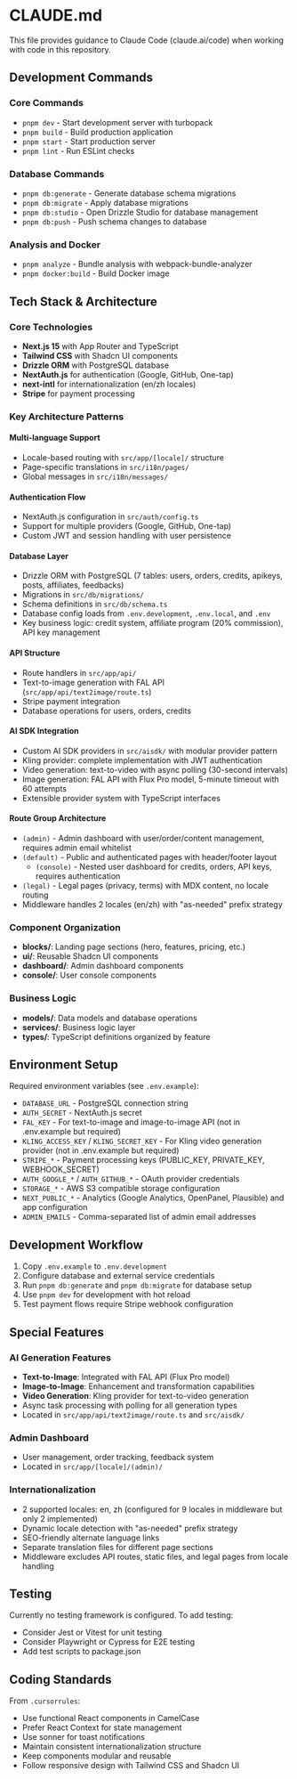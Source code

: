 # CLAUDE.md

This file provides guidance to Claude Code (claude.ai/code) when working with code in this repository.

## Development Commands

### Core Commands
- `pnpm dev` - Start development server with turbopack
- `pnpm build` - Build production application
- `pnpm start` - Start production server
- `pnpm lint` - Run ESLint checks

### Database Commands
- `pnpm db:generate` - Generate database schema migrations
- `pnpm db:migrate` - Apply database migrations
- `pnpm db:studio` - Open Drizzle Studio for database management
- `pnpm db:push` - Push schema changes to database

### Analysis and Docker
- `pnpm analyze` - Bundle analysis with webpack-bundle-analyzer
- `pnpm docker:build` - Build Docker image

## Tech Stack & Architecture

### Core Technologies
- **Next.js 15** with App Router and TypeScript
- **Tailwind CSS** with Shadcn UI components
- **Drizzle ORM** with PostgreSQL database
- **NextAuth.js** for authentication (Google, GitHub, One-tap)
- **next-intl** for internationalization (en/zh locales)
- **Stripe** for payment processing

### Key Architecture Patterns

#### Multi-language Support
- Locale-based routing with `src/app/[locale]/` structure
- Page-specific translations in `src/i18n/pages/`
- Global messages in `src/i18n/messages/`

#### Authentication Flow
- NextAuth.js configuration in `src/auth/config.ts`
- Support for multiple providers (Google, GitHub, One-tap)
- Custom JWT and session handling with user persistence

#### Database Layer
- Drizzle ORM with PostgreSQL (7 tables: users, orders, credits, apikeys, posts, affiliates, feedbacks)
- Migrations in `src/db/migrations/`
- Schema definitions in `src/db/schema.ts`
- Database config loads from `.env.development`, `.env.local`, and `.env`
- Key business logic: credit system, affiliate program (20% commission), API key management

#### API Structure
- Route handlers in `src/app/api/`
- Text-to-image generation with FAL API (`src/app/api/text2image/route.ts`)
- Stripe payment integration
- Database operations for users, orders, credits

#### AI SDK Integration
- Custom AI SDK providers in `src/aisdk/` with modular provider pattern
- Kling provider: complete implementation with JWT authentication
- Video generation: text-to-video with async polling (30-second intervals)
- Image generation: FAL API with Flux Pro model, 5-minute timeout with 60 attempts
- Extensible provider system with TypeScript interfaces

#### Route Group Architecture
- `(admin)` - Admin dashboard with user/order/content management, requires admin email whitelist
- `(default)` - Public and authenticated pages with header/footer layout
  - `(console)` - Nested user dashboard for credits, orders, API keys, requires authentication
- `(legal)` - Legal pages (privacy, terms) with MDX content, no locale routing
- Middleware handles 2 locales (en/zh) with "as-needed" prefix strategy

### Component Organization
- **blocks/**: Landing page sections (hero, features, pricing, etc.)
- **ui/**: Reusable Shadcn UI components
- **dashboard/**: Admin dashboard components
- **console/**: User console components

### Business Logic
- **models/**: Data models and database operations
- **services/**: Business logic layer
- **types/**: TypeScript definitions organized by feature

## Environment Setup

Required environment variables (see `.env.example`):
- `DATABASE_URL` - PostgreSQL connection string
- `AUTH_SECRET` - NextAuth.js secret
- `FAL_KEY` - For text-to-image and image-to-image API (not in .env.example but required)
- `KLING_ACCESS_KEY` / `KLING_SECRET_KEY` - For Kling video generation provider (not in .env.example but required)
- `STRIPE_*` - Payment processing keys (PUBLIC_KEY, PRIVATE_KEY, WEBHOOK_SECRET)
- `AUTH_GOOGLE_*` / `AUTH_GITHUB_*` - OAuth provider credentials
- `STORAGE_*` - AWS S3 compatible storage configuration
- `NEXT_PUBLIC_*` - Analytics (Google Analytics, OpenPanel, Plausible) and app configuration
- `ADMIN_EMAILS` - Comma-separated list of admin email addresses

## Development Workflow

1. Copy `.env.example` to `.env.development`
2. Configure database and external service credentials
3. Run `pnpm db:generate` and `pnpm db:migrate` for database setup
4. Use `pnpm dev` for development with hot reload
5. Test payment flows require Stripe webhook configuration

## Special Features

### AI Generation Features
- **Text-to-Image**: Integrated with FAL API (Flux Pro model)
- **Image-to-Image**: Enhancement and transformation capabilities
- **Video Generation**: Kling provider for text-to-video generation
- Async task processing with polling for all generation types
- Located in `src/app/api/text2image/route.ts` and `src/aisdk/`

### Admin Dashboard
- User management, order tracking, feedback system
- Located in `src/app/[locale]/(admin)/`

### Internationalization
- 2 supported locales: en, zh (configured for 9 locales in middleware but only 2 implemented)
- Dynamic locale detection with "as-needed" prefix strategy
- SEO-friendly alternate language links
- Separate translation files for different page sections
- Middleware excludes API routes, static files, and legal pages from locale handling

## Testing

Currently no testing framework is configured. To add testing:
- Consider Jest or Vitest for unit testing
- Consider Playwright or Cypress for E2E testing
- Add test scripts to package.json

## Coding Standards

From `.cursorrules`:
- Use functional React components in CamelCase
- Prefer React Context for state management
- Use sonner for toast notifications
- Maintain consistent internationalization structure
- Keep components modular and reusable
- Follow responsive design with Tailwind CSS and Shadcn UI